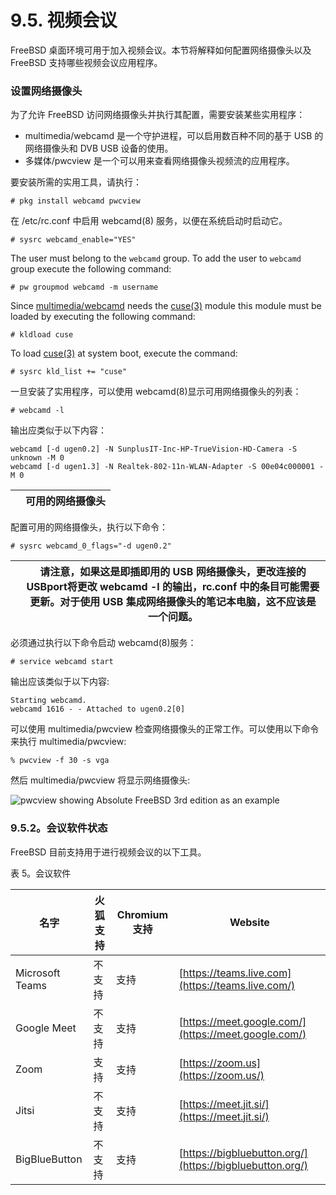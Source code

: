 # 9.5. 视频会议


FreeBSD 桌面环境可用于加入视频会议。本节将解释如何配置网络摄像头以及 FreeBSD 支持哪些视频会议应用程序。

### 设置网络摄像头

为了允许 FreeBSD 访问网络摄像头并执行其配置，需要安装某些实用程序：

* multimedia/webcamd 是一个守护进程，可以启用数百种不同的基于 USB 的网络摄像头和 DVB USB 设备的使用。
* 多媒体/pwcview 是一个可以用来查看网络摄像头视频流的应用程序。

要安装所需的实用工具，请执行：

```
# pkg install webcamd pwcview
```

在 /etc/rc.conf 中启用 webcamd(8) 服务，以便在系统启动时启动它。

```
# sysrc webcamd_enable="YES"
```

The user must belong to the `webcamd` group. To add the user to `webcamd` group execute the following command:

```
# pw groupmod webcamd -m username
```

Since [multimedia/webcamd](https://cgit.freebsd.org/ports/tree/multimedia/webcamd/) needs the [cuse(3)](https://man.freebsd.org/cgi/man.cgi?query=cuse&sektion=3&format=html) module this module must be loaded by executing the following command:

```
# kldload cuse
```

To load [cuse(3)](https://man.freebsd.org/cgi/man.cgi?query=cuse&sektion=3&format=html) at system boot, execute the command:

```
# sysrc kld_list += "cuse"
```

一旦安装了实用程序，可以使用 webcamd(8)显示可用网络摄像头的列表：

```
# webcamd -l
```

输出应类似于以下内容：

```
webcamd [-d ugen0.2] -N SunplusIT-Inc-HP-TrueVision-HD-Camera -S unknown -M 0 
webcamd [-d ugen1.3] -N Realtek-802-11n-WLAN-Adapter -S 00e04c000001 -M 0
```

|  | 可用的网络摄像头 |
| -- | ------------------ |

配置可用的网络摄像头，执行以下命令：

```
# sysrc webcamd_0_flags="-d ugen0.2" 
```

|  | 请注意，如果这是即插即用的 USB 网络摄像头，更改连接的 USBport将更改 webcamd -l 的输出，rc.conf 中的条目可能需要更新。对于使用 USB 集成网络摄像头的笔记本电脑，这不应该是一个问题。 |
| -- | ------------------------------------------------------------------------------------------------------------------------------------------------------------------------------------ |

必须通过执行以下命令启动 webcamd(8)服务：

```
# service webcamd start
```

输出应该类似于以下内容:

```
Starting webcamd.
webcamd 1616 - - Attached to ugen0.2[0]
```

可以使用 multimedia/pwcview 检查网络摄像头的正常工作。可以使用以下命令来执行 multimedia/pwcview:

```
% pwcview -f 30 -s vga
```

然后 multimedia/pwcview 将显示网络摄像头:

![pwcview showing Absolute FreeBSD 3rd edition as an example](https://docs.freebsd.org/images/books/handbook/multimedia/pwcview.png)

### 9.5.2。会议软件状态

FreeBSD 目前支持用于进行视频会议的以下工具。

表 5。会议软件

| 名字            | 火狐支持     | Chromium 支持 | Website |
| ----------------- | --------------- | -------- | --------- |
|Microsoft Teams|不支持|支持|[https://teams.live.com](https://teams.live.com/)|
|Google Meet|不支持|支持|[https://meet.google.com/](https://meet.google.com/)|
|Zoom|支持|支持|[https://zoom.us](https://zoom.us/)|
|Jitsi|不支持|支持|[https://meet.jit.si/](https://meet.jit.si/)|
|BigBlueButton|不支持|支持|[https://bigbluebutton.org/](https://bigbluebutton.org/)|
